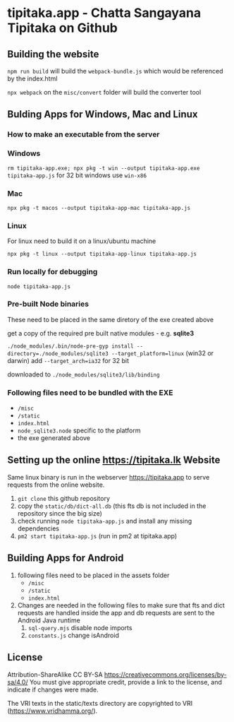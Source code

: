 # tipitaka.app - Chatta Sangayana Tipitaka on Github

## Building the website
`npm run build` will build the `webpack-bundle.js` which would be referenced by the index.html

`npx webpack` on the `misc/convert` folder will build the converter tool

## Bulding Apps for Windows, Mac and Linux
### How to make an executable from the server

### Windows
`rm tipitaka-app.exe; npx pkg -t win --output tipitaka-app.exe tipitaka-app.js` for 32 bit windows use `win-x86`

### Mac
`npx pkg -t macos --output tipitaka-app-mac tipitaka-app.js`

### Linux
For linux need to build it on a linux/ubuntu machine

`npx pkg -t linux --output tipitaka-app-linux tipitaka-app.js`

### Run locally for debugging
`node tipitaka-app.js`

### Pre-built Node binaries
These need to be placed in the same diretory of the exe created above

get a copy of the required pre built native modules - e.g. **sqlite3**

`./node_modules/.bin/node-pre-gyp install --directory=./node_modules/sqlite3 --target_platform=linux` (win32 or darwin) add `--target_arch=ia32` for 32 bit

downloaded to `./node_modules/sqlite3/lib/binding`

### Following files need to be bundled with the EXE
* `/misc`
* `/static`
* `index.html`
* `node_sqlite3.node` specific to the platform
* the exe generated above

## Setting up the online https://tipitaka.lk Website
Same linux binary is run in the webserver https://tipitaka.app to serve requests from the online website. 

1. `git clone` this github repository
2. copy the `static/db/dict-all.db` (this fts db is not included in the repository since the big size)
3. check running `node tipitaka-app.js` and install any missing dependencies
4. `pm2 start tipitaka-app.js` (run in pm2 at tipitaka.app)


## Building Apps for Android
1. following files need to be placed in the assets folder
   * `/misc`
   * `/static`
   * `index.html`
2. Changes are needed in the following files to make sure that fts and dict requests are handled inside the app and db requests are sent to the Android Java runtime
   1. `sql-query.mjs` disable node imports
   2. `constants.js` change isAndroid
   
## License 
Attribution-ShareAlike CC BY-SA https://creativecommons.org/licenses/by-sa/4.0/
You must give appropriate credit, provide a link to the license, and indicate if changes were made.

The VRI texts in the static/texts directory are copyrighted to VRI (https://www.vridhamma.org/). 
